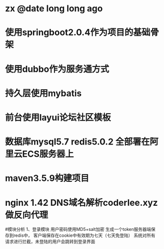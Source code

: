 # zx @date long long ago
# 使用springboot2.0.4作为项目的基础骨架
# 使用dubbo作为服务通方式
# 持久层使用mybatis
# 前台使用layui论坛社区模板
# 数据库mysql5.7  redis5.0.2  全部署在阿里云ECS服务器上
# maven3.5.9构建项目
# nginx 1.42 DNS域名解析coderlee.xyz 做反向代理


#模块分析
    1、登录模块
       用户密码使用MD5+salt加密 生成一个token服务器端保存到redis中，
       客户端保存在cookie中有效期为七天（七天免登陆）
       系统对所有请求进行拦截，未登陆的用户会跳转到登录界面
        
